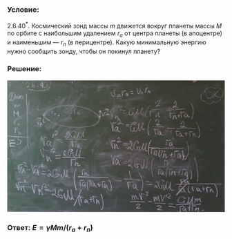 ###  Условие: 

$2.6.40^*.$ Космический зонд массы $m$ движется вокруг планеты массы $M$ по орбите с наибольшим удалением $r_а$ от центра планеты (в апоцентре) и наименьшим — $r_п$ (в перицентре). Какую минимальную энергию нужно сообщить зонду, чтобы он покинул планету? 

###  Решение: 

![|640x387, 67%](../../img/2.6.40/sol.jpg) 

###  Ответ: $E = \gamma Mm/(r_а + r_п)$ 
